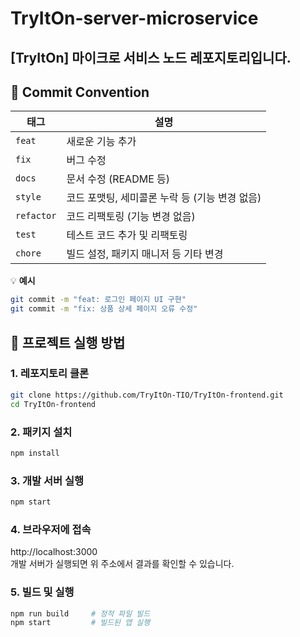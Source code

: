 # TryItOn-server-microservice 
[TryItOn] 마이크로 서비스 노드 레포지토리입니다.
---

## 🎯 Commit Convention

| 태그       | 설명                                           |
| ---------- | ---------------------------------------------- |
| `feat`     | 새로운 기능 추가                               |
| `fix`      | 버그 수정                                      |
| `docs`     | 문서 수정 (README 등)                          |
| `style`    | 코드 포맷팅, 세미콜론 누락 등 (기능 변경 없음) |
| `refactor` | 코드 리팩토링 (기능 변경 없음)                 |
| `test`     | 테스트 코드 추가 및 리팩토링                   |
| `chore`    | 빌드 설정, 패키지 매니저 등 기타 변경          |

💡 **예시**
```bash
git commit -m "feat: 로그인 페이지 UI 구현"
git commit -m "fix: 상품 상세 페이지 오류 수정"
```

## 🚀 프로젝트 실행 방법

### 1. 레포지토리 클론

```bash
git clone https://github.com/TryItOn-TIO/TryItOn-frontend.git
cd TryItOn-frontend
```

### 2. 패키지 설치

```bash
npm install
```

### 3. 개발 서버 실행

```bash
npm start
```

### 4. 브라우저에 접속

http://localhost:3000<br/>
개발 서버가 실행되면 위 주소에서 결과를 확인할 수 있습니다.

### 5. 빌드 및 실행

```bash
npm run build     # 정적 파일 빌드
npm start         # 빌드된 앱 실행
```